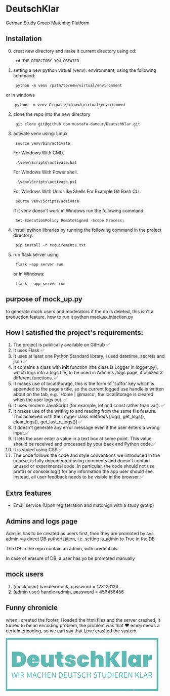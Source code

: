 # DeutschKlar
German Study Group Matching Platform 


## Installation

0. creat new directory and make it current directory using cd:

        cd THE_DIRECTORY_YOU_CREATED

1. setting a new python virtual (venv): environment, using the following command:

        python -m venv /path/to/new/virtual/environment

or in windows

        python -m venv C:\path\to\new\virtual\environment
2. clone the repo into the new directory

        git clone git@github.com:mustafa-damour/DeutschKlar.git
3. activate venv using:
    Linux

        source venv/bin/activate

    For Windows With CMD.

        .\venv\Scripts\activate.bat

    For Windows With Power shell.

        .\venv\Scripts\activate.ps1

    For Windows With Unix Like Shells For Example Git Bash CLI.

        source venv/Scripts/activate


    if it venv doesn't work in Windows run the following command:

        Set-ExecutionPolicy RemoteSigned -Scope Process;


4. install python libraries by running the following command in the project directory:

        pip install -r requirements.txt


5. run flask server using

        flask –app server run


    or in Windows:

        flask --app server run


## purpose of mock_up.py

to generate mock users and moderators if the db is deleted, this isn't a production feature.
how to run it
    python mockup_injection.py

## How I satisfied the project's requirements:

1. The project is publically available on GitHub ✅
2. It uses Flask ✅
3. It uses at least one Python Standard library, I used datetime, secrets and json ✅
4. It contains a class with __init__ function (the class is Logger in logger.py), which logs into a logs file, to
be used in Admin's /logs page, it utilized 3 different functions. ✅
5. It makes use of localStorage, this is the form of 'suffix' key which is appended to the page's title, so 
the current logged use handle is written about on the tab, e.g. 'Home | @marco', the localStorage is cleared when
the user logs out. ✅
6. It uses modern JavaScript (for example, let and const rather than var). ✅
7. It makes use of the writing to and reading from the same file feature. This achieved with the Logger class methods
[log(), get_logs(), clear_logs(), get_last_n_logs()] ✅
8. It doesn't generate any error message even if the user enters a wrong input.✅
9. It lets the user enter a value in a text box at some point. This value should be received 
and processed by your back end Python code.✅
10. It is styled using CSS.✅
11. The code follows the code and style conventions we introduced in the course, is fully 
documented using comments and doesn't contain unused or experimental code. In 
particular, the code should not use print() or console.log() for any 
information the app user should see. Instead, all user feedback needs to be visible in 
the browser.✅


## Extra features

* Email service (Upon registeration and matchign with a study group)

## Admins and logs page

Admins has to be created as users first, then they are promoted by sys admin
via direct DB authorization, i.e. setting  is_admin to True in the DB

The DB in the repo contain an admin, with credentials:


In case of erasure of DB, a user has yo be promoted manually


## mock users 

1. (mock user) handle=mock, password = 123123123
2. (admin user) handle=admin, password = 456456456  


## Funny chronicle 

when I created the footer, I loaded the html files and the server crashed, it turned to be an encoding problem, the problem was that ❤️ emoji needs a certain encoding, so we can say that Love crashed the system.



![DeutschKlar logo](static/logo.PNG)